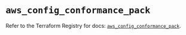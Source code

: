 # `aws_config_conformance_pack`

Refer to the Terraform Registry for docs: [`aws_config_conformance_pack`](https://registry.terraform.io/providers/hashicorp/aws/5.56.0/docs/resources/config_conformance_pack).
